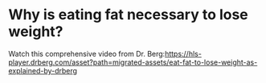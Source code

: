 # Why is eating fat necessary to lose weight?

Watch this comprehensive video from Dr. Berg:https://hls-player.drberg.com/asset?path=migrated-assets/eat-fat-to-lose-weight-as-explained-by-drberg